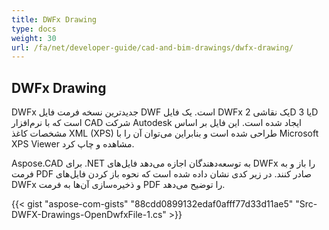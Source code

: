 ```yaml
---
title: DWFx Drawing
type: docs
weight: 30
url: /fa/net/developer-guide/cad-and-bim-drawings/dwfx-drawing/
---
```


## **DWFx Drawing**
DWFx جدیدترین نسخه فرمت فایل DWF است. یک فایل DWFx یک نقاشی 2D یا 3D است که با نرم‌افزار CAD شرکت Autodesk ایجاد شده است. این فایل بر اساس مشخصات کاغذ XML (XPS) طراحی شده است و بنابراین می‌توان آن را با Microsoft XPS Viewer مشاهده و چاپ کرد.

Aspose.CAD برای .NET به توسعه‌دهندگان اجازه می‌دهد فایل‌های DWFx را باز و به فرمت PDF صادر کنند. در زیر کدی نشان داده شده است که نحوه باز کردن فایل‌های DWFx و ذخیره‌سازی آن‌ها به فرمت PDF را توضیح می‌دهد.

{{< gist "aspose-com-gists" "88cdd0899132edaf0afff77d33d11ae5" "Src-DWFX-Drawings-OpenDwfxFile-1.cs" >}}

